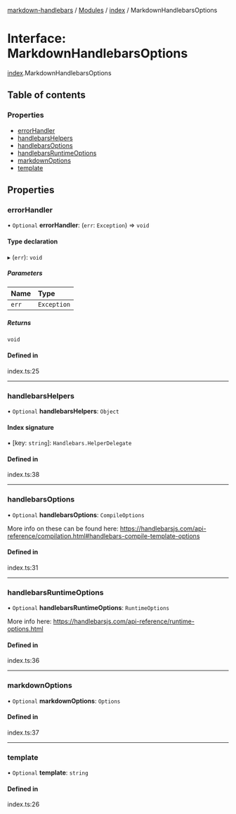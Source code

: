 [markdown-handlebars](../README.md) / [Modules](../modules.md) / [index](../modules/index.md) / MarkdownHandlebarsOptions

# Interface: MarkdownHandlebarsOptions

[index](../modules/index.md).MarkdownHandlebarsOptions

## Table of contents

### Properties

- [errorHandler](index.MarkdownHandlebarsOptions.md#errorhandler)
- [handlebarsHelpers](index.MarkdownHandlebarsOptions.md#handlebarshelpers)
- [handlebarsOptions](index.MarkdownHandlebarsOptions.md#handlebarsoptions)
- [handlebarsRuntimeOptions](index.MarkdownHandlebarsOptions.md#handlebarsruntimeoptions)
- [markdownOptions](index.MarkdownHandlebarsOptions.md#markdownoptions)
- [template](index.MarkdownHandlebarsOptions.md#template)

## Properties

### errorHandler

• `Optional` **errorHandler**: (`err`: `Exception`) => `void`

#### Type declaration

▸ (`err`): `void`

##### Parameters

| Name | Type |
| :------ | :------ |
| `err` | `Exception` |

##### Returns

`void`

#### Defined in

index.ts:25

___

### handlebarsHelpers

• `Optional` **handlebarsHelpers**: `Object`

#### Index signature

▪ [key: `string`]: `Handlebars.HelperDelegate`

#### Defined in

index.ts:38

___

### handlebarsOptions

• `Optional` **handlebarsOptions**: `CompileOptions`

More info on these can be found here:
  https://handlebarsjs.com/api-reference/compilation.html#handlebars-compile-template-options

#### Defined in

index.ts:31

___

### handlebarsRuntimeOptions

• `Optional` **handlebarsRuntimeOptions**: `RuntimeOptions`

More info here:
  https://handlebarsjs.com/api-reference/runtime-options.html

#### Defined in

index.ts:36

___

### markdownOptions

• `Optional` **markdownOptions**: `Options`

#### Defined in

index.ts:37

___

### template

• `Optional` **template**: `string`

#### Defined in

index.ts:26
